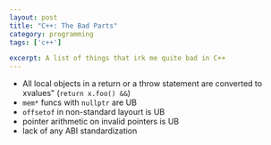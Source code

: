```yaml
---
layout: post
title: "C++: The Bad Parts"
category: programming
tags: ['c++']

excerpt: A list of things that irk me quite bad in C++
---
```


* All local objects in a return or a throw statement are converted to xvalues" (`return x.foo() &&`)
* `mem*` funcs with `nullptr` are UB
* `offsetof` in non-standard layourt is UB
* pointer arithmetic on invalid pointers is UB
* lack of any ABI standardization

